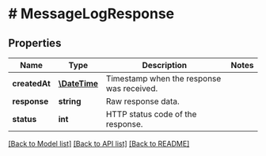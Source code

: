 # # MessageLogResponse

## Properties

Name | Type | Description | Notes
------------ | ------------- | ------------- | -------------
**createdAt** | [**\DateTime**](\DateTime.md) | Timestamp when the response was received. | 
**response** | **string** | Raw response data. | 
**status** | **int** | HTTP status code of the response. | 

[[Back to Model list]](../../README.md#documentation-for-models) [[Back to API list]](../../README.md#documentation-for-api-endpoints) [[Back to README]](../../README.md)


